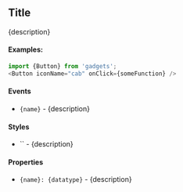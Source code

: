 <a name="module_Title"></a>

## Title
{description}

#### Examples:

```javascript
import {Button} from 'gadgets';
<Button iconName="cab" onClick={someFunction} />
```

#### Events
- `{name}` - {description}

#### Styles
- `` - {description}

#### Properties
- `{name}: {datatype}` - {description}


